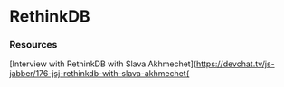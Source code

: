 # RethinkDB

### Resources
[Interview with RethinkDB with Slava Akhmechet](https://devchat.tv/js-jabber/176-jsj-rethinkdb-with-slava-akhmechet{
